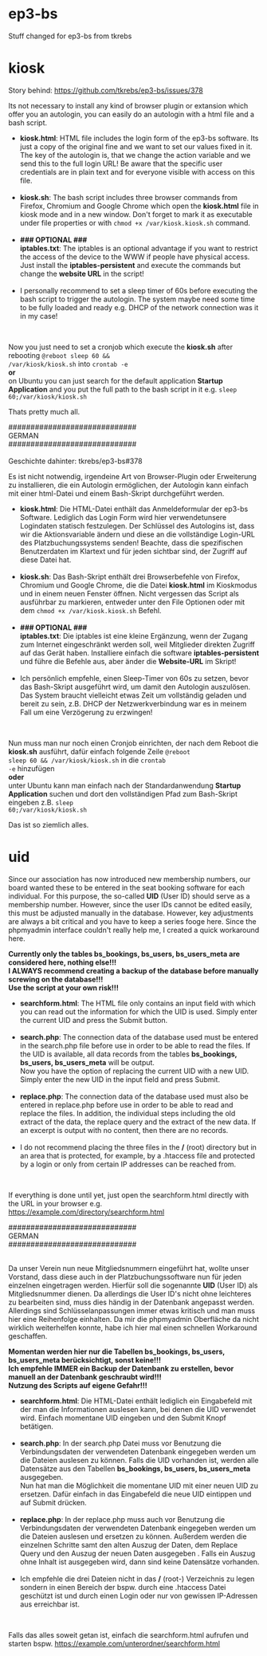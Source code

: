 # ep3-bs
Stuff changed for ep3-bs from tkrebs

# kiosk
Story behind:
https://github.com/tkrebs/ep3-bs/issues/378

Its not necessary to install any kind of browser plugin or extansion which offer you an autologin, you can easily do an autologin with a html file and a bash script.

<ul>
  <li><b>kiosk.html</b>: HTML file includes the login form of the ep3-bs software. Its just a copy of the original fine and we want to set our values fixed in it. The key of the autologin is, that we change the action variable and we send this to the full login URL!
    Be aware that the specific user credentials are in plain text and for everyone visible with access on this file.</li><br>
  <li><b>kiosk.sh</b>: The bash script includes three browser commands from Firefox, Chromium and Google Chrome which open the <b>kiosk.html</b> file in kiosk mode and in a new window. Don't forget to mark it as executable under file properties or with <code>chmod +x /var/kiosk.kiosk.sh</code> command.</li><br>
  <li><b>### OPTIONAL ###<br>iptables.txt</b>: The iptables is an optional advantage if you want to restrict the access of the device to the WWW if people have physical access. Just install the <b>iptables-persistent</b> and execute the commands but change the <b>website URL</b> in the script!</li><br>
  <li>I personally recommend to set a sleep timer of 60s before executing the bash script to trigger the autologin. The system maybe need some time to be fully loaded and ready e.g. DHCP of the network connection was it in my case!</li>
</ul><br>

Now you just need to set a cronjob which execute the <b>kiosk.sh</b> after rebooting <code>@reboot sleep 60 && /var/kiosk/kiosk.sh</code> into <code>crontab -e</code>
<br><b>or</b><br>on Ubuntu you can just search for the default application <b>Startup Application</b> and you put the full path to the bash script in it e.g. <code>sleep 60;/var/kiosk/kiosk.sh</code>

Thats pretty much all.

#############################<br>
GERMAN<br>
#############################<br><br>
Geschichte dahinter: tkrebs/ep3-bs#378

Es ist nicht notwendig, irgendeine Art von Browser-Plugin oder Erweiterung zu installieren, die ein Autologin ermöglichen, der Autologin kann einfach mit einer html-Datei und einem Bash-Skript durchgeführt werden.

<ul>
  <li><b>kiosk.html</b>: Die HTML-Datei enthält das Anmeldeformular der ep3-bs Software. Lediglich das Login Form wird hier verwendetunsere Logindaten statisch festzulegen. Der Schlüssel des Autologins ist, dass wir die Aktionsvariable ändern und diese an die vollständige Login-URL des Platzbuchungssystems senden! Beachte, dass die spezifischen Benutzerdaten im Klartext und für jeden sichtbar sind, der Zugriff auf diese Datei hat.</li><br>
  <li><b>kiosk.sh</b>: Das Bash-Skript enthält drei Browserbefehle von Firefox, Chromium und Google Chrome, die die Datei <b>kiosk.html</b> im Kioskmodus und in einem neuen Fenster öffnen. Nicht vergessen das Script als ausführbar zu markieren, entweder unter den File Optionen oder mit dem <code>chmod +x /var/kiosk.kiosk.sh</code> Befehl.</li><br>
  <li><b>### OPTIONAL ###<br>iptables.txt</b>: Die iptables ist eine kleine Ergänzung, wenn der Zugang zum Internet eingeschränkt werden soll, weil Mitglieder direkten Zugriff auf das Gerät haben. Installiere einfach die software <b>iptables-persistent</b> und führe die Befehle aus, aber änder die <b>Website-URL</b> im Skript!</li><br>
  <li>Ich persönlich empfehle, einen Sleep-Timer von 60s zu setzen, bevor das Bash-Skript ausgeführt wird, um damit den Autologin auszulösen. Das System braucht vielleicht etwas Zeit um vollständig geladen und bereit zu sein, z.B. DHCP der Netzwerkverbindung war es in meinem Fall um eine Verzögerung zu erzwingen!
</li>
</ul><br>

Nun muss man nur noch einen Cronjob einrichten, der nach dem Reboot die <b>kiosk.sh</b> ausführt, dafür einfach folgende Zeile <code>@reboot sleep 60 && /var/kiosk/kiosk.sh</code> in die <code>crontab -e</code> hinzufügen<br>
<b>oder</b><br>
unter Ubuntu kann man einfach nach der Standardanwendung <b>Startup Application</b> suchen und dort den vollständigen Pfad zum Bash-Skript eingeben z.B. <code>sleep 60;/var/kiosk/kiosk.sh</code>

Das ist so ziemlich alles.

# uid
Since our association has now introduced new membership numbers, our board wanted these to be entered in the seat booking software for each individual. For this purpose, the so-called <b>UID</b> (User ID) should serve as a membership number. However, since the user IDs cannot be edited easily, this must be adjusted manually in the database. However, key adjustments are always a bit critical and you have to keep a series fooge here. Since the phpmyadmin interface couldn't really help me, I created a quick workaround here.

<b>Currently only the tables <b>bs_bookings, bs_users, bs_users_meta</b> are considered here, nothing else!!!<br>
I ALWAYS recommend creating a backup of the database before manually screwing on the database!!!<br>
Use the script at your own risk!!!</b>

<ul>
  <li><b>searchform.html</b>: The HTML file only contains an input field with which you can read out the information for which the UID is used. Simply enter the current UID and press the Submit button.</li><br>
  <li><b>search.php</b>: The connection data of the database used must be entered in the search.php file before use in order to be able to read the files. If the UID is available, all data records from the tables <b>bs_bookings, bs_users, bs_users_meta</b> will be output.<br>Now you have the option of replacing the current UID with a new UID. Simply enter the new UID in the input field and press Submit.</li><br>
  <li><b>replace.php</b>: The connection data of the database used must also be entered in replace.php before use in order to be able to read and replace the files. In addition, the individual steps including the old extract of the data, the replace query and the extract of the new data. If an excerpt is output with no content, then there are no records.</li><br>
  <li>I do not recommend placing the three files in the <b>/</b> (root) directory but in an area that is protected, for example, by a .htaccess file and protected by a login or only from certain IP addresses can be reached from.</li>
</ul><br>

If everything is done until yet, just open the searchform.html directly with the URL in your browser e.g. https://example.com/directory/searchform.html

#############################<br>
GERMAN<br>
#############################<br><br>

Da unser Verein nun neue Mitgliedsnummern eingeführt hat, wollte unser Vorstand, dass diese auch in der Platzbuchungssoftware nun für jeden einzelnen eingetragen werden. Hierfür soll die sogenannte <b>UID</b> (User ID) als Mitgliedsnummer dienen. Da allerdings die User ID's nicht ohne leichteres zu bearbeiten sind, muss dies händig in der Datenbank angepasst werden. Allerdings sind Schlüsselanpassungen immer etwas kritisch und man muss hier eine Reihenfolge einhalten. Da mir die phpmyadmin Oberfläche da nicht wirklich weiterhelfen konnte, habe ich hier mal einen schnellen Workaround geschaffen.

<b>Momentan werden hier nur die Tabellen <b>bs_bookings, bs_users, bs_users_meta</b> berücksichtigt, sonst keine!!!<br>
Ich empfehle IMMER ein Backup der Datenbank zu erstellen, bevor manuell an der Datenbank geschraubt wird!!!<br>
Nutzung des Scripts auf eigene Gefahr!!!</b>
<ul>
  <li><b>searchform.html</b>: Die HTML-Datei enthält lediglich ein Eingabefeld mit der man die Informationen auslesen kann, bei denen die UID verwendet wird.  Einfach momentane UID eingeben und den Submit Knopf betätigen.</li><br>
  <li><b>search.php</b>: In der search.php Datei muss vor Benutzung die Verbindungsdaten der verwendeten Datenbank eingegeben werden um die Dateien auslesen zu können. Falls die UID vorhanden ist, werden alle Datensätze aus den Tabellen <b>bs_bookings, bs_users, bs_users_meta</b> ausgegeben.<br>Nun hat man die Möglichkeit die momentane UID mit einer neuen UID zu ersetzen. Dafür einfach in das Eingabefeld die neue UID eintippen und auf Submit drücken.</li><br>
  <li><b>replace.php</b>: In der replace.php muss auch vor Benutzung die Verbindungsdaten der verwendeten Datenbank eingegeben werden um die Dateien auslesen und ersetzen zu können. Außerdem werden die einzelnen Schritte samt den alten Auszug der Daten, dem Replace Query und den Auszug der neuen Daten ausgegeben . Falls ein Auszug ohne Inhalt ist ausgegeben wird, dann sind keine Datensätze vorhanden.</li><br>
  <li>Ich empfehle die drei Dateien nicht in das <b>/</b> (root-) Verzeichnis zu legen sondern in einen Bereich der bspw. durch eine .htaccess Datei geschützt ist und durch einen Login oder nur von gewissen IP-Adressen aus erreichbar ist.</li>
</ul><br>

Falls das alles soweit getan ist, einfach die searchform.html aufrufen und starten bspw. https://example.com/unterordner/searchform.html
